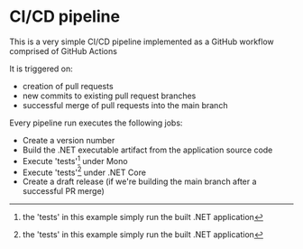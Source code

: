 # CI/CD pipeline

This is a very simple CI/CD pipeline implemented as a GitHub workflow comprised of GitHub Actions

It is triggered on:
- creation of pull requests
- new commits to existing pull request branches
- successful merge of pull requests into the main branch

Every pipeline run executes the following jobs:
- Create a version number
- Build the .NET executable artifact from the application source code
- Execute 'tests'[^note] under Mono
- Execute 'tests'[^note] under .NET Core
- Create a draft release (if we're building the main branch after a successful PR merge)

[^note]: the 'tests' in this example simply run the built .NET application 



